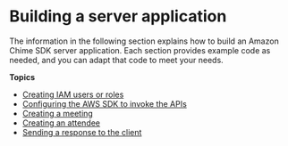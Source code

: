 # Building a server application<a name="build-server-app"></a>

The information in the following section explains how to build an Amazon Chime SDK server application\. Each section provides example code as needed, and you can adapt that code to meet your needs\.

**Topics**
+ [Creating IAM users or roles](create-iam-users-roles.md)
+ [Configuring the AWS SDK to invoke the APIs](invoke-apis.md)
+ [Creating a meeting](create-meeting.md)
+ [Creating an attendee](create-attendee.md)
+ [Sending a response to the client](send-response-to-client.md)